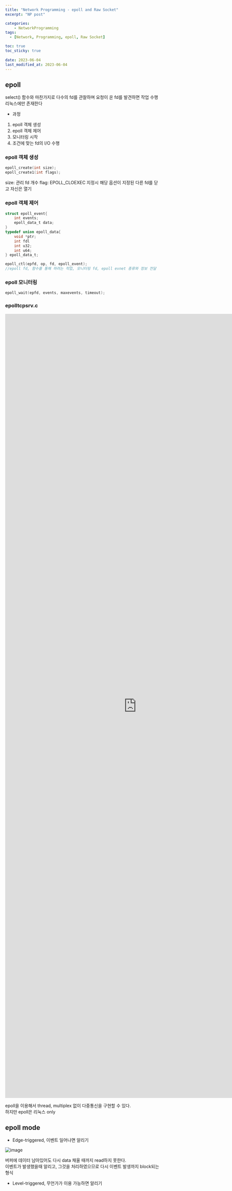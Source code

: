 ```yaml
---
title: "Network Programming - epoll and Raw Socket"
excerpt: "NP post"

categories:
    - NetworkProgramming
tags:
  - [Network, Programming, epoll, Raw Socket]

toc: true
toc_sticky: true
 
date: 2023-06-04
last_modified_at: 2023-06-04
---
```


## epoll
select() 함수와 마찬가지로 다수의 fd를 관찰하며 요청이 온 fd를 발견하면 작업 수행   
리눅스에만 존재한다 

- 과정
1. epoll 객체 생성
2. epoll 객체 제어
3. 모니터링 시작
4. 조건에 맞는 fd의 I/O 수행

### epoll 객체 생성
```c
epoll_create(int size);
epoll_create1(int flags);
```
size: 관리 fd 개수
flag: EPOLL_CLOEXEC 지정시 해당 옵션이 지정된 다른 fd를 닫고 자신은 열기

### epoll 객체 제어
```c
struct epoll_event{
    int events;
    epoll_data_t data;
}
typedef union epoll_data{
    void *ptr;
    int fdl
    int u32;
    int u64;
} epoll_data_t;
```
```c
epoll_ctl(epfd, op, fd, epoll_event);
//epoll fd, 함수를 통해 하려는 작업, 모니터링 fd, epoll evnet 종류와 정보 전달
```

### epoll 모니터링
```c
epoll_wait(epfd, events, maxevents, timeout);
```

### epolltcpsrv.c

<iframe
  src="https://carbon.now.sh/embed?bg=rgba%28171%2C184%2C195%2C0%29&t=vscode&wt=none&l=auto&width=680&ds=true&dsyoff=20px&dsblur=68px&wc=true&wa=true&pv=26px&ph=25px&ln=false&fl=1&fm=Hack&fs=14px&lh=133%25&si=false&es=2x&wm=false&code=%2523include%2520%253Cstdio.h%253E%250A%2523include%2520%253Cstdlib.h%253E%250A%2523include%2520%253Csys%252Fsocket.h%253E%250A%2523include%2520%253Csys%252Ftypes.h%253E%250A%2523include%2520%253Cnetinet%252Fin.h%253E%250A%2523include%2520%253Cstring.h%253E%250A%2523include%2520%253Cunistd.h%253E%250A%2523include%2520%253Csys%252Ftime.h%253E%250A%2523include%2520%253Csys%252Fepoll.h%253E%250A%2523include%2520%253Cerrno.h%253E%250A%250A%2523define%2520MAX_EVENTS%250910%250A%250Avoid%2520errProc%28const%2520char*%29%253B%250A%250Aint%2520main%28int%2520argc%252C%2520char**%2520argv%29%250A%257B%250A%2509int%2520listenSd%252C%2520connectSd%253B%250A%2509struct%2520sockaddr_in%2520srvAddr%252C%2520clntAddr%253B%250A%2509int%2520clntAddrLen%252C%2520readLen%253B%250A%2509char%2520rBuff%255BBUFSIZ%255D%253B%250A%2509int%2520i%253B%250A%250A%2509int%2520epfd%252C%2520ready%252C%2520readfd%253B%250A%2509struct%2520epoll_event%2520ev%253B%250A%2509struct%2520epoll_event%2520events%255BMAX_EVENTS%255D%253B%250A%250A%2509if%28argc%2520%21%253D%25202%29%250A%2509%257B%250A%2509%2509printf%28%2522Usage%253A%2520%2525s%2520%255BPort%2520Number%255D%255Cn%2522%252C%2520argv%255B0%255D%29%253B%250A%2509%2509return%2520-1%253B%250A%2509%257D%250A%250A%2509printf%28%2522Server%2520start...%255Cn%2522%29%253B%250A%250A%2509%252F%252Fepoll%2520%25EC%2583%259D%25EC%2584%25B1%250A%2509epfd%2520%253D%2520epoll_create%281%29%253B%250A%2509if%28epfd%2520%253D%253D%2520-1%29%2520errProc%28%2522epoll_create%2522%29%253B%250A%250A%2509%252F%252F%25EB%2593%25A3%25EA%25B8%25B0%2520%25EC%2586%258C%25EC%25BC%2593%2520%25EC%2583%259D%25EC%2584%25B1%250A%2509listenSd%2520%253D%2520socket%28PF_INET%252C%2520SOCK_STREAM%252C%2520IPPROTO_TCP%29%253B%250A%2509if%28listenSd%2520%253D%253D%2520-1%2520%29%2520errProc%28%2522socket%2522%29%253B%250A%2509%250A%2509memset%28%2526srvAddr%252C%25200%252C%2520sizeof%28srvAddr%29%29%253B%250A%2509srvAddr.sin_addr.s_addr%2520%253D%2520htonl%28INADDR_ANY%29%253B%250A%2509srvAddr.sin_family%2520%253D%2520AF_INET%253B%250A%2509srvAddr.sin_port%2520%253D%2520htons%28atoi%28argv%255B1%255D%29%29%253B%250A%250A%2509%252F%252Fport%2520%25ED%2595%25A0%25EB%258B%25B9%250A%2509if%28bind%28listenSd%252C%2520%28struct%2520sockaddr%2520*%29%2520%2526srvAddr%252C%2520sizeof%28srvAddr%29%29%2520%253D%253D%2520-1%29%250A%2509%2509errProc%28%2522bind%2522%29%253B%250A%250A%2509%252F%252F%25EB%2593%25A3%25EA%25B8%25B0%250A%2509if%28listen%28listenSd%252C%25205%29%2520%253C%25200%29%2520errProc%28%2522listen%2522%29%253B%250A%2509%250A%250A%2509ev.events%2520%253D%2520EPOLLIN%253B%2520%252F%252F%25EC%259D%25BD%25EA%25B8%25B0%2520%25EB%258F%2599%25EC%259E%2591%250A%2509ev.data.fd%2520%253D%2520listenSd%253B%2520%252F%252F%25EB%2593%25A3%25EA%25B8%25B0%2520%25EC%2586%258C%25EC%25BC%2593%250A%250A%2509%252F%252F%25EA%25B0%259D%25EC%25B2%25B4%2520%25EC%25A0%259C%25EC%2596%25B4%250A%2509%252F%252FEPOLL_CTL_ADDL%253A%2520%25EA%25B4%2580%25EC%258B%25AC%2520%25EB%25A6%25AC%25EC%258A%25A4%25ED%258A%25B8%28epfd%29%25EC%2597%2590%2520listenSd%2520%25EB%2584%25A3%25EA%25B8%25B0%250A%2509if%28epoll_ctl%28epfd%252C%2520EPOLL_CTL_ADD%252C%2520listenSd%252C%2520%2526ev%29%2520%253D%253D%2520-1%29%250A%2509%2509errProc%28%2522epoll_ctl%2522%29%253B%250A%250A%2509clntAddrLen%2520%253D%2520sizeof%28clntAddr%29%253B%250A%250A%2509while%281%29%2520%257B%250A%2509%2509printf%28%2522Monitoring%2520...%2520%255Cn%2522%29%253B%250A%250A%2509%2509%252F%252Fepfd%25EC%2597%2590%25EC%2584%259C%2520events%25EA%25B0%2580%2520%25EC%2598%25AC%25EB%2595%258C%25EA%25B9%258C%25EC%25A7%2580%2520-1%2520%25EB%25AC%25B4%25ED%2595%259C%25EB%258C%2580%25EA%25B8%25B0%250A%2509%2509ready%2520%253D%2520epoll_wait%28epfd%252C%2520events%252C%2520MAX_EVENTS%252C%2520-1%29%253B%250A%2509%2509printf%28%2522ready%253A%2520%2525d%255Cn%2522%252C%2520ready%29%253B%250A%2509%2509%252F%252Fready%253A%2520%25EC%259D%25B4%25EB%25B2%25A4%25ED%258A%25B8%2520%25EB%25B0%259C%25EC%2583%259D%25ED%2595%259C%2520fd%2520%25EA%25B0%259C%25EC%2588%2598%250A%2509%2509if%28ready%2520%253D%253D%2520-1%29%2520%257B%250A%2509%2509%2509if%28errno%2520%253D%253D%2520EINTR%29%2520continue%253B%250A%2509%2509%2509else%2520errProc%28%2522epoll_wait%2522%29%253B%2509%2509%2509%250A%2509%2509%257D%250A%2509%2509%250A%2509%2509%252F%252F%25EC%259D%25B4%25EB%25B2%25A4%25ED%258A%25B8%2520%25EB%25B0%259C%25EC%2583%259D%25EC%258B%259C%250A%2509%2509%252F%252Fevents%2520%25EB%25B0%25B0%25EC%2597%25B4%25EC%2597%2590%25EB%258A%2594%2520ready%25EB%2590%259C%2520%25EB%25A7%258C%25ED%2581%25BC%25EC%259D%2598%2520fd%25EA%25B0%259C%25EC%2588%2598%25EA%25B0%2580%2520%25EC%2588%259C%25EC%2584%259C%25EB%258C%2580%25EB%25A1%259C%2520%25EC%25A0%2580%25EC%259E%25A5%25EB%2590%2598%25EC%2596%25B4%25EC%259E%2588%25EC%259D%258C%250A%2509%2509%252F%252F%25EB%2594%25B0%25EB%259D%25BC%25EC%2584%259C%2520for%280%7Eready-1%29%25EB%25A1%259C%2520%25EC%25A0%2591%25EA%25B7%25BC%25ED%2595%2598%25EB%258A%2594%2520%25EA%25B2%2583.%250A%2509%2509for%28i%253D0%253B%2520i%253Cready%253B%2520i%252B%252B%29%2509%257B%250A%2509%2509%2509%252F%252Flisten%2520socket%25EC%259D%25B4%25EB%25A9%25B4%2520%25EC%2583%2588%25EB%25A1%259C%25EC%259A%25B4%2520client%2520%25EC%2597%25B0%25EA%25B2%25B0%250A%2509%2509%2509printf%28%2522fd%253A%2520%2525d%255Cn%2522%252Cevents%255Bi%255D.data.fd%29%253B%250A%2509%2509%2509if%28events%255Bi%255D.data.fd%2520%253D%253D%2520listenSd%29%2520%257B%250A%2509%2509%2509%2509%250A%2509%2509%2509%2509%252F%252Fclient%2520%25EC%2597%25B0%25EA%25B2%25B0%250A%2509%2509%2509%2509connectSd%2520%253D%2520accept%28listenSd%252C%2520%28struct%2520sockaddr%2520*%29%2520%2526clntAddr%252C%2520%2526clntAddrLen%29%253B%250A%2509%2509%2509%2509if%28connectSd%2520%253D%253D%2520-1%29"
  style="width: 846px; height: 2527px; border:0; transform: scale(1); overflow:hidden;"
  sandbox="allow-scripts allow-same-origin">
</iframe>

epoll을 이용해서 thread, multiplex 없이 다중통신을 구현할 수 있다.  
하지만 epoll은 리눅스 only

## epoll mode
- Edge-triggered, 이벤트 일어나면 알리기

![image](https://github.com/ssoxong/ssoxong.github.io/assets/112956015/c8beb9fa-bb40-41fd-a8c0-68099a979c2e)

버퍼에 데이터 남아있어도 다시 data 채울 때까지 read하지 못한다.  
이벤트가 발생했을때 알리고, 그것을 처리하였으므로 다시 이벤트 발생까지 block되는 형식  

- Level-triggered, 무언가가 이용 가능하면 알리기
